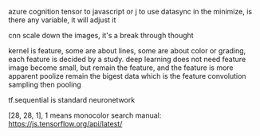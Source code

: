 azure cognition
tensor to javascript or j to use datasync
in the minimize, is there any variable, it will adjust it

cnn scale down the images, it's a break through thought

kernel is feature, some are about lines, some are about color or grading, each feature is decided by a study. deep learning does not need feature
image become small, but remain the feature, and the feature is more apparent
poolize remain the bigest data which is the feature
convolution sampling then pooling

tf.sequential is standard neuronetwork

[28, 28, 1], 1 means monocolor
search manual: https://js.tensorflow.org/api/latest/
